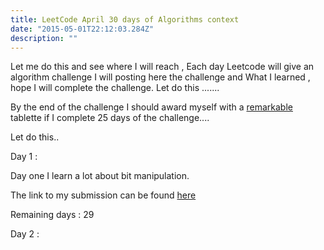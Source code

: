 ```yaml
---
title: LeetCode April 30 days of Algorithms context
date: "2015-05-01T22:12:03.284Z"
description: ""
---
```


Let me do this and see where I will reach , Each day Leetcode will give an  algorithm challenge I will posting here the challenge and What I learned , hope I will complete the challenge.
Let do this .......

By the end of the challenge I should award myself with a [remarkable](https://remarkable.com/store/remarkable-2) tablette if I complete 25 days of the challenge....

Let do this..

Day 1 :

Day one I learn a lot about bit manipulation.

The link to my submission can be found [here](https://leetcode.com/explore/challenge/card/30-day-leetcoding-challenge/528/week-1/3283/#.XoRg3Tr_Tws.link)

Remaining days : 29

Day 2 :


